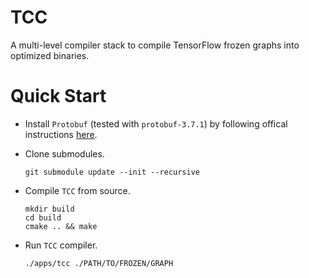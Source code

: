 # TCC
A multi-level compiler stack to compile TensorFlow frozen graphs into optimized binaries.

# Quick Start
* Install `Protobuf` (tested with `protobuf-3.7.1`) by following offical instructions [here](https://github.com/protocolbuffers/protobuf/blob/master/src/README.md).
* Clone submodules.

    ```
    git submodule update --init --recursive
    ```

* Compile `TCC` from source.

    ```
    mkdir build
    cd build
    cmake .. && make
    ```

* Run `TCC` compiler.

    ```
    ./apps/tcc ./PATH/TO/FROZEN/GRAPH
    ```
